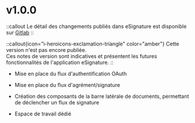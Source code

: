 # v1.0.0

::callout
Le détail des changements publiés dans eSignature est disponible sur [Gitlab](https://gitlab.com/dokos/payments/-/releases/v1.0.0)
::

::callout{icon="i-heroicons-exclamation-triangle" color="amber"}
Cette version n'est pas encore publiée.  
Ces notes de version sont indicatives et présentent les futures fonctionnalités de l'application eSignature.
::

- Mise en place du flux d'authentification OAuth  

- Mise en place du flux d'agrément/signature

- Création des composants de la barre latérale de documents, permettant de déclencher un flux de signature

- Espace de travail dédié
